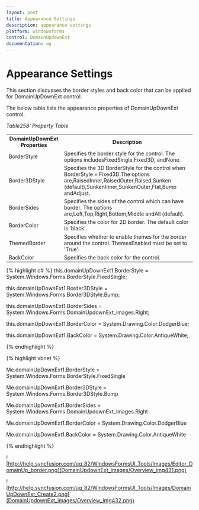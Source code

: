 ```yaml
---
layout: post
title: Appearance Settings
description: appearance settings
platform: windowsforms
control: DomainUpdownExt 
documentation: ug
---
```

# Appearance Settings

This section discusses the border styles and back color that can be applied for DomainUpDownExt control.

The below table lists the appearance properties of DomainUpDownExt control.

_Table258: Property Table_

<table>
<tr>
<th>
DomainUpDownExt Properties</th><th>
Description</th></tr>
<tr>
<td>
BorderStyle</td><td>
Specifies the border style for the control. The options includesFixedSingle,Fixed3D, andNone.</td></tr>
<tr>
<td>
Border3DStyle</td><td>
Specifies the 3D BorderStyle for the control when BorderStyle = Fixed3D.The options are,RaisedInner,RaisedOuter,Raised,Sunken (default),SunkenInner,SunkenOuter,Flat,Bump andAdjust.</td></tr>
<tr>
<td>
BorderSides</td><td>
Specifies the sides of the control which can have border. The options are,Left,Top,Right,Bottom,Middle andAll (default).</td></tr>
<tr>
<td>
BorderColor</td><td>
Specifies the color for 2D border. The default color is 'black'.</td></tr>
<tr>
<td>
ThemedBorder</td><td>
Specifies whether to enable themes for the border around the control. ThemesEnabled must be set to 'True'.</td></tr>
<tr>
<td>
BackColor</td><td>
Specifies the back color for the control.</td></tr>
</table>





{% highlight c# %}
this.domainUpDownExt1.BorderStyle = System.Windows.Forms.BorderStyle.FixedSingle;

this.domainUpDownExt1.Border3DStyle = System.Windows.Forms.Border3DStyle.Bump;

this.domainUpDownExt1.BorderSides = System.Windows.Forms.DomainUpdownExt_images.Right;

this.domainUpDownExt1.BorderColor = System.Drawing.Color.DodgerBlue; 

this.domainUpDownExt1.BackColor = System.Drawing.Color.AntiqueWhite;

{% endhighlight  %}


{% highlight vbnet %}


Me.domainUpDownExt1.BorderStyle = System.Windows.Forms.BorderStyle.FixedSingle

Me.domainUpDownExt1.Border3DStyle = System.Windows.Forms.Border3DStyle.Bump

Me.domainUpDownExt1.BorderSides = System.Windows.Forms.DomainUpdownExt_images.Right

Me.domainUpDownExt1.BorderColor = System.Drawing.Color.DodgerBlue

Me.domainUpDownExt1.BackColor = System.Drawing.Color.AntiqueWhite

{% endhighlight  %}

![http://help.syncfusion.com/ug_82/WindowsFormsUI_Tools/Images/Editor_DomainUp_border.png](DomainUpdownExt_images/Overview_img431.png) 



![http://help.syncfusion.com/ug_82/WindowsFormsUI_Tools/Images/DomainUpDownExt_Create2.png](DomainUpdownExt_images/Overview_img432.png) 


